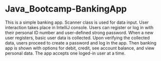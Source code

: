 # Java_Bootcamp-BankingApp

This is a simple banking app. Scanner class is used for data input. User interaction takes place in IntelliJ console. 
Users can register or log in with their personal ID number and user-defined strong password.
When a new user registers, basic user data is collected. Upon verifying the collected data, users proceed to create a password and log in the app.
Then banking app is shown with options for debit, credit, see account balance, and view personal data.
The app accepts one loged-in user at a time.
